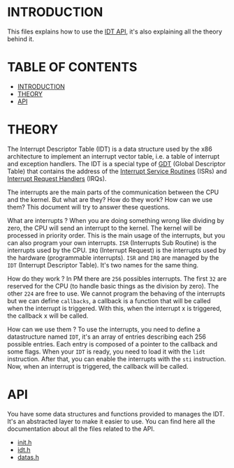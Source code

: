 # INTRODUCTION <a name="introduction"></a>

This files explains how to use the [IDT API](../../../src/drivers/idt.h), it's also explaining all the theory behind it.

# TABLE OF CONTENTS

- [INTRODUCTION](#introduction)
- [THEORY](#theory)
- [API](#api)

# THEORY <a name="theory"></a>

The Interrupt Descriptor Table (IDT) is a data structure used by the x86 architecture to implement an interrupt vector table, i.e. a table of interrupt and exception handlers. The IDT is a special type of [GDT](https://en.wikipedia.org/wiki/Global_Descriptor_Table) (Global Descriptor Table) that contains the address of the [Interrupt Service Routines](https://en.wikipedia.org/wiki/Interrupt_service_routine) (ISRs) and [Interrupt Request Handlers](https://en.wikipedia.org/wiki/Interrupt_request_(PC_architecture)) (IRQs).

The interrupts are the main parts of the communication between the CPU and the kernel. But what are they? How do they work? How can we use them? This document will try to answer these questions.

What are interrupts ?
When you are doing something wrong like dividing by zero, the CPU will send an interrupt to the kernel. The kernel will be processed in priority order. This is the main usage of the interrupts, but you can also program your own interrupts. `ISR` (Interrupts Sub Routine) is the interrupts used by the CPU. `IRQ` (Interrupt Request) is the interrupts used by the hardware (programmable interrupts). `ISR` and `IRQ` are managed by the `IDT` (Interrupt Descriptor Table). It's two names for the same thing.

How do they work ?
In PM there are `256` possibles interrupts. The first `32` are reserved for the CPU (to handle basic things as the division by zero). The other `224` are free to use. We cannot program the behaving of the interrupts but we can define `callbacks`, a callback is a function that will be called when the interrupt is triggered. With this, when the interrupt x is triggered, the callback x will be called.

How can we use them ?
To use the interrupts, you need to define a datastructure named `IDT`, it's an array of entries describing each 256 possible entries. Each entry is composed of a pointer to the callback and some flags. When your `IDT` is ready, you need to load it with the `lidt` instruction. After that, you can enable the interrupts with the `sti` instruction. Now, when an interrupt is triggered, the callback will be called.


# API <a name="api"></a>

You have some data structures and functions provided to manages the IDT. It's an abstracted layer to make it easier to use.
You can find here all the documentation about all the files related to the API.
- [init.h](idt/init.md)
- [idt.h](idt/idt.md)
- [datas.h](idt/datas.md)
